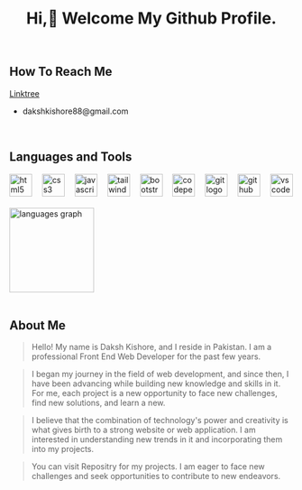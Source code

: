 <h1 align="center">Hi,👋 Welcome My Github Profile.</h1>
<br>
  
  
  
  
<h2 style="border: none; font-weight: bold;">How To Reach Me</h2>
  
<div align="left">
<a href="https://linktr.ee/dakshkishore"">Linktree</a>
  
* <p>dakshkishore88@gmail.com</p>
</div>
<br>




<h2 align="left">Languages and Tools</h2>
<div align="left">
  <img src="https://skillicons.dev/icons?i=html" height="40" alt="html5 logo"  />
  <img width="10" />
  <img src="https://skillicons.dev/icons?i=css" height="40" alt="css3 logo"  />
  <img width="10" />
  <img src="https://skillicons.dev/icons?i=js" height="40" alt="javascript logo"  />
  <img width="10" />
  <img src="https://skillicons.dev/icons?i=tailwind" height="40" alt="tailwindcss logo"  />
  <img width="10" />
  <img src="https://skillicons.dev/icons?i=bootstrap" height="40" alt="bootstrap logo"  />
  <img width="10" />
  <img src="https://skillicons.dev/icons?i=codepen" height="40" alt="codepen logo"  />
  <img width="10" />
  <img src="https://skillicons.dev/icons?i=git" height="40" alt="git logo"  />
  <img width="10" />
  <img src="https://skillicons.dev/icons?i=github" height="40" alt="github logo"  />
  <img width="10" />
  <img src="https://skillicons.dev/icons?i=vscode" height="40" alt="vscode logo"  />
</div>
<br>



<div align="left">
  <img src="https://github-readme-stats.vercel.app/api/top-langs?username=dakshdev&locale=en&hide_title=false&layout=compact&card_width=320&langs_count=10&theme=dracula&hide_border=true&order=2" height="150" alt="languages graph"  />
</div>
<br>
  
  
  
  
<h2>About Me</h2>
  
<div>

>Hello! My name is Daksh Kishore, and I reside in Pakistan. I am a professional Front End Web Developer for the past few years.
  
>I began my journey in the field of web development, and since then, I have been advancing while building new knowledge and skills in it. For me, each project is a new opportunity to face new challenges, find new solutions, and learn a new.
  
>I believe that the combination of technology's power and creativity is what gives birth to a strong website or web application. I am interested in understanding new trends in it and incorporating them into my projects.

>You can visit Repositry for my projects. I am eager to face new challenges and seek opportunities to contribute to new endeavors.

</div>  
<br>
